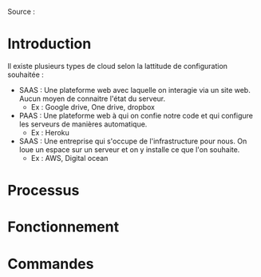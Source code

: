 Source :

# Introduction
Il existe plusieurs types de cloud selon la lattitude de configuration souhaitée :
- SAAS : Une plateforme web avec laquelle on interagie via un site web. Aucun moyen de connaitre l'état du serveur.
    - Ex : Google drive, One drive, dropbox
- PAAS : Une plateforme web à qui on confie notre code et qui configure les serveurs de manières automatique.
    - Ex : Heroku
- SAAS : Une entreprise qui s'occupe de l'infrastructure pour nous. On loue un espace sur un serveur et on y installe ce que l'on souhaite.
    - Ex : AWS, Digital ocean
# Processus

# Fonctionnement

# Commandes
